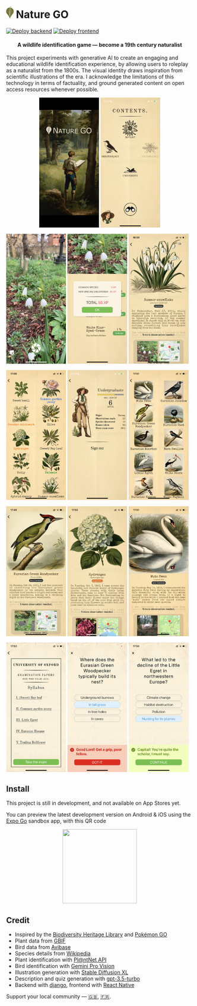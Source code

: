 # <img src="resources/logo/logo.png" height=32> Nature GO

[![Deploy backend](https://github.com/eleurent/nature-go/actions/workflows/deploy-backend.yml/badge.svg)](https://github.com/eleurent/nature-go/actions/workflows/deploy-backend.yml)
[![Deploy frontend](https://github.com/eleurent/nature-go/actions/workflows/deploy-frontend.yml/badge.svg)](https://github.com/eleurent/nature-go/actions/workflows/deploy-frontend.yml)

<h4 align="center">A wildlife identification game — become a 19th century naturalist</h4>

This project experiments with generative AI to create an engaging and educational wildlife identification experience, by allowing users to roleplay as a naturalist from the 1800s. The visual identity draws inspiration from scientific illustrations of the era. I acknowledge the limitations of this technology in terms of factuality, and ground generated content on open access resources whenever possible.

<p align="center">
<img src="resources/screens/thumbnails/splash.jpg" width="32%"> <img src="resources/screens/thumbnails/home.jpg" width="32%"> 
</p>

<img src="resources/screens/thumbnails/camera.jpg" width="32%"> <img src="resources/screens/thumbnails/camera_5.jpg" width="32%"> <img src="resources/screens/thumbnails/camera_6.jpg" width="32%">

<img src="resources/screens/thumbnails/species_list_1.jpg" width="32%"> <img src="resources/screens/thumbnails/profile.jpg" width="32%"> <img src="resources/screens/thumbnails/species_list_2.jpg" width="32%">

<img src="resources/screens/thumbnails/species_1.jpg" width="32%"> <img src="resources/screens/thumbnails/species_2.jpg" width="32%"> <img src="resources/screens/thumbnails/species_3.jpg" width="32%">

<img src="resources/screens/thumbnails/quiz_1.jpg" width="32%"> <img src="resources/screens/thumbnails/quiz_2.jpg" width="32%"> <img src="resources/screens/thumbnails/quiz_3.jpg" width="32%">

## Install

This project is still in development, and not available on App Stores yet.

You can preview the latest development version on Android & iOS using the [Expo Go](https://expo.dev/go) sandbox app, with this QR code

<p align="center">
<a href="https://expo.dev/@eleurent/nature-go?serviceType=eas&distribution=expo-go&scheme=exp%2Bnature-go&channel=main">
  <img src="https://qr.expo.dev/eas-update?appScheme=exp&projectId=1b735d98-b598-406c-9235-ab43e10a0755&channel=main&runtimeVersion=exposdk%3A48.0.0&host=u.expo.dev" width="200" height="200">
</a>
</p>

## Credit

- Inspired by the [Biodiversity Heritage Library](https://www.flickr.com/photos/61021753@N02/) and [Pokémon GO](https://pokemongolive.com/)
- Plant data from [GBIF](https://www.gbif.org/)
- Bird data from [Avibase](https://avibase.bsc-eoc.org/avibase.jsp)
- Species details from [Wikipedia](https://en.wikipedia.org)
- Plant identification with [Pl@ntNet API](https://my.plantnet.org/)
- Bird identification with [Gemini Pro Vision](https://deepmind.google/technologies/gemini/)
- Illustration generation with [Stable Diffusion XL](https://stability.ai/stable-image)
- Description and quiz generation with [gpt-3.5-turbo](https://platform.openai.com)
- Backend with [django](https://www.djangoproject.com/), frontend with [React Native](https://reactnative.dev/)

Support your local community — [:uk:](https://www.rspb.org.uk), [:fr:](https://www.lpo.fr/).

